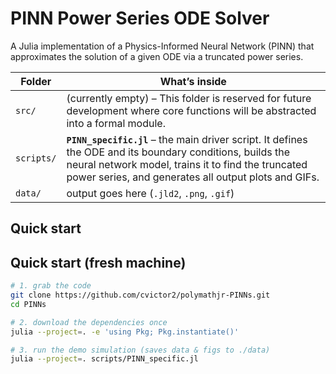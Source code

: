 # PINN Power Series ODE Solver

A Julia implementation of a Physics-Informed Neural Network (PINN) that approximates the solution of a given ODE via a truncated power series.

| Folder | What’s inside |
|--------|---------------|
| `src/` | (currently empty) – This folder is reserved for future development where core functions will be abstracted into a formal module. |
| `scripts/` | **`PINN_specific.jl`** – the main driver script. It defines the ODE and its boundary conditions, builds the neural network model, trains it to find the truncated power series, and generates all output plots and GIFs. |
| `data/` | output goes here (`.jld2`, `.png`, `.gif`) |

## Quick start
## Quick start (fresh machine)

```bash
# 1. grab the code
git clone https://github.com/cvictor2/polymathjr-PINNs.git
cd PINNs

# 2. download the dependencies once
julia --project=. -e 'using Pkg; Pkg.instantiate()'

# 3. run the demo simulation (saves data & figs to ./data)
julia --project=. scripts/PINN_specific.jl
